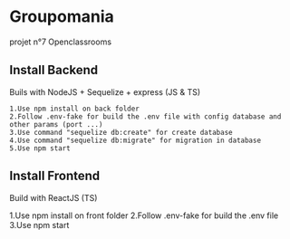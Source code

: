 # Groupomania

projet n°7 Openclassrooms

## Install Backend

Buils with NodeJS + Sequelize + express (JS & TS)

    1.Use npm install on back folder
    2.Follow .env-fake for build the .env file with config database and other params (port ...)
    3.Use command "sequelize db:create" for create database
    4.Use command "sequelize db:migrate" for migration in database 
    5.Use npm start

## Install Frontend

Build with ReactJS (TS)

1.Use npm install on front folder
2.Follow .env-fake for build the .env file
3.Use npm start 
